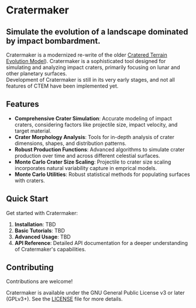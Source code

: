 # Cratermaker
## Simulate the evolution of a landscape dominated by impact bombardment.

Cratermaker is a modernized re-write of the older [Cratered Terrain Evolution Model](https://github.itap.purdue.edu/MintonGroup/ctem)). 
Cratermaker is a sophisticated tool designed for simulating and analyzing impact craters, primarily focusing on lunar and other planetary surfaces.  
Development of Cratermaker is still in its very early stages, and not all features of CTEM have  been implemented yet. 

## Features

- **Comprehensive Crater Simulation**: Accurate modeling of impact craters, considering factors like projectile size, impact velocity, and target material.
- **Crater Morphology Analysis**: Tools for in-depth analysis of crater dimensions, shapes, and distribution patterns.
- **Robust Production Functions**: Advanced algorithms to simulate crater production over time and across different celestial surfaces.
- **Monte Carlo Crater Size Scaling**: Projectile to crater size scaling incorporates natural variability capture in emprical models.    
- **Monte Carlo Utilities**: Robust statistical methods for populating surfaces with craters.

## Quick Start

Get started with Cratermaker:

1. **Installation**: TBD
2. **Basic Tutorials**: TBD
3. **Advanced Usage**: TBD
4. **API Reference**: Detailed API documentation for a deeper understanding of Cratermaker's capabilities.

## Contributing

Contributions are welcome! 

Cratermaker is available under the GNU General Public License v3 or later (GPLv3+). See the [LICENSE](license.md) file for more details.


